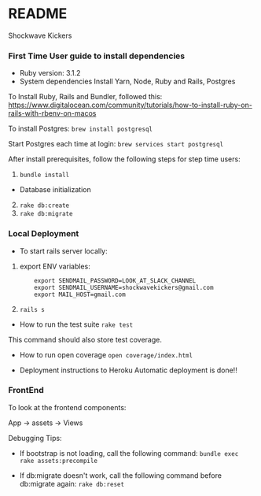 # README

Shockwave Kickers

### First Time User guide to install dependencies

* Ruby version: 3.1.2
* System dependencies
  Install Yarn, Node, Ruby and Rails, Postgres

To Install Ruby, Rails and Bundler, followed this: https://www.digitalocean.com/community/tutorials/how-to-install-ruby-on-rails-with-rbenv-on-macos

To install Postgres:
`brew install postgresql`

Start Postgres each time at login:
`brew services start postgresql`

After install prerequisites, follow the following steps for step time users:

1) `bundle install`

* Database initialization

2) `rake db:create`
3) `rake db:migrate`

### Local Deployment

* To start rails server locally:

1) export ENV variables:
    ```
        export SENDMAIL_PASSWORD=LOOK_AT_SLACK_CHANNEL
        export SENDMAIL_USERNAME=shockwavekickers@gmail.com
        export MAIL_HOST=gmail.com
    ```
2) `rails s`

* How to run the test suite
  `rake test`

This command should also store test coverage.

* How to run open coverage
  `open coverage/index.html`

* Deployment instructions to Heroku
  Automatic deployment is done!!


### FrontEnd

To look at the frontend components:

App -> assets -> Views

Debugging Tips:

* If bootstrap is not loading, call the following command:
 `bundle exec rake assets:precompile`

* If db:migrate doesn't work, call the following command before db:migrate again:
 `rake db:reset`
